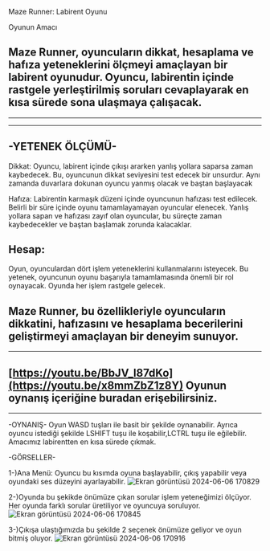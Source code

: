 Maze Runner: Labirent Oyunu

Oyunun Amacı

Maze Runner, oyuncuların dikkat, hesaplama ve hafıza yeteneklerini ölçmeyi amaçlayan bir labirent oyunudur. Oyuncu, labirentin içinde rastgele yerleştirilmiş soruları cevaplayarak en kısa sürede sona ulaşmaya çalışacak.
--------------------------------------------------------------------------------------------------------------------------------------------------------------------------------------------------------------------
--------------------------------------------------------------------------------------------------------------------------------------------------------------------------------------------------------------------
--------------------------------------------------------------------------------------------------------------------------------------------------------------------------------------------------------------------
-YETENEK ÖLÇÜMÜ-
--------------------------------------------------------------------------------------------------------------------------------------------------------------------------------------------------------------------

Dikkat:
Oyuncu, labirent içinde çıkışı ararken yanlış yollara saparsa zaman kaybedecek. Bu, oyuncunun dikkat seviyesini test edecek bir unsurdur. Aynı zamanda duvarlara dokunan oyuncu yanmış olacak ve baştan başlayacak

Hafıza:
Labirentin karmaşık düzeni içinde oyuncunun hafızası test edilecek. Belirli bir süre içinde oyunu tamamlayamayan oyuncular elenecek. Yanlış yollara sapan ve hafızası zayıf olan oyuncular, bu süreçte zaman kaybedecekler ve baştan başlamak zorunda kalacaklar.

Hesap:
--------------------------------------------------------------------------------------------------------------------------------------------------------------------------------------------------------------------
Oyun, oyunculardan dört işlem yeteneklerini kullanmalarını isteyecek. Bu yetenek, oyuncunun oyunu başarıyla tamamlamasında önemli bir rol oynayacak.  Oyunda her işlem rastgele gelecek.

Maze Runner, bu özellikleriyle oyuncuların dikkatini, hafızasını ve hesaplama becerilerini geliştirmeyi amaçlayan bir deneyim sunuyor.
--------------------------------------------------------------------------------------------------------------------------------------------------------------------------------------------------------------------
--------------------------------------------------------------------------------------------------------------------------------------------------------------------------------------------------------------------
[https://youtu.be/BbJV_l87dKo](https://youtu.be/x8mmZbZ1z8Y) Oyunun oynanış içeriğine buradan erişebilirsiniz.
--------------------------------------------------------------------------------------------------------------------------------------------------------------------------------------------------------------------
--------------------------------------------------------------------------------------------------------------------------------------------------------------------------------------------------------------------
-OYNANIŞ-
Oyun WASD tuşları ile basit bir şekilde oynanabilir. Ayrıca oyuncu istediği şekilde LSHIFT tuşu ile koşabilir,LCTRL tuşu ile eğilebilir. Amacımız labirentten en kısa sürede çıkmak.


-GÖRSELLER-

1-)Ana Menü: Oyuncu bu kısımda oyuna başlayabilir, çıkış yapabilir veya oyundaki ses düzeyini ayarlayabilir.
![Ekran görüntüsü 2024-06-06 170829](https://github.com/denisilhan/maze_runner/assets/112807487/0bc9b7a1-a95b-42dd-af8e-733376ba2b2e)

2-)Oyunda bu şekikde önümüze çıkan sorular işlem yeteneğimizi ölçüyor. Her oyunda farklı sorular üretiliyor ve oyuncuya soruluyor.
![Ekran görüntüsü 2024-06-06 170845](https://github.com/denisilhan/maze_runner/assets/112807487/82d81427-cd88-4a89-9ad9-a0581028d144)

3-)Çıkışa ulaştığımızda bu şekilde 2 seçenek önümüze geliyor ve oyun bitmiş oluyor.
![Ekran görüntüsü 2024-06-06 170916](https://github.com/denisilhan/maze_runner/assets/112807487/aa4827f7-6d23-4d34-bfe9-09519eb9b215)
